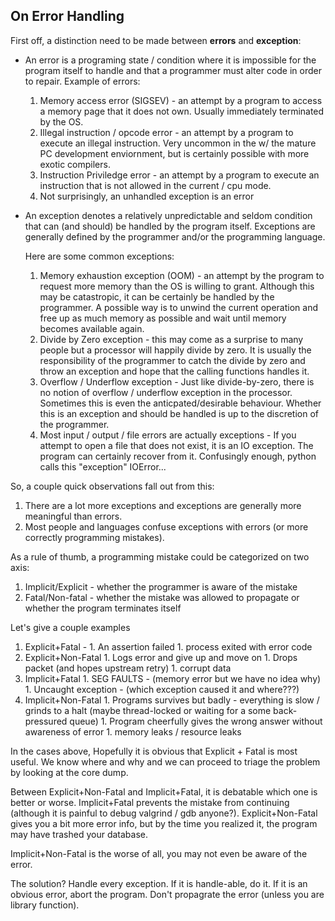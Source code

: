 ## On Error Handling

First off, a distinction need to be made between **errors** and **exception**:

- An error is a programing state / condition where it is impossible for the program itself to handle and 
  that a programmer must alter code in order to repair. Example of errors:

  1. Memory access error (SIGSEV) - an attempt by a program to access a memory page that it does not own. 
     Usually immediately terminated by the OS.
  1. Illegal instruction / opcode error - an attempt by a program to execute an illegal instruction. Very uncommon in the w/ the mature PC development enviornment, but is certainly possible with more exotic compilers.
  1. Instruction Priviledge error - an attempt by a program to execute an instruction that is not allowed in the current / cpu mode. 
  1. Not surprisingly, an unhandled exception is an error

- An exception denotes a relatively unpredictable and seldom condition that can (and should) be handled by the program itself. 
  Exceptions are generally defined by the programmer and/or the programming language.
  
  Here are some common exceptions:

  1. Memory exhaustion exception (OOM) - an attempt by the program to request more memory than the OS is willing to grant.
    Although this may be catastropic, it can be certainly be handled by the programmer. 
    A possible way is to unwind the current operation and free up as much memory as possible and wait until memory becomes available again.
  1. Divide by Zero exception - this may come as a surprise to many people but a processor will happily divide by zero. 
    It is usually the responsibility of the programmer to catch the divide by zero and 
    throw an exception and hope that the calling functions handles it.
  1. Overflow / Underflow exception - Just like divide-by-zero, there is no notion of overflow / underflow exception in the processor.     Sometimes this is even the anticpated/desirable behaviour. 
    Whether this is an exception and should be handled is up to the discretion of the programmer.
  1. Most input / output / file errors are actually exceptions - If you attempt to open a file that does not exist, it is an IO exception. The program can certainly recover from it. Confusingly enough, python calls this "exception" IOError...
  

So, a couple quick observations fall out from this:
  1. There are a lot more exceptions and exceptions are generally more meaningful than errors.
  1. Most people and languages confuse exceptions with errors (or more correctly programming mistakes). 

As a rule of thumb, a programming mistake could be categorized on two axis:
  1. Implicit/Explicit - whether the programmer is aware of the mistake
  1. Fatal/Non-fatal - whether the mistake was allowed to propagate or whether the program terminates itself

Let's give a couple examples
  1. Explicit+Fatal - 
    1. An assertion failed
    1. process exited with error code
  1. Explicit+Non-Fatal
    1. Logs error and give up and move on
    1. Drops packet (and hopes upstream retry)
    1. corrupt data
  1. Implicit+Fatal
    1. SEG FAULTS - (memory error but we have no idea why)
    1. Uncaught exception - (which exception caused it and where???)
  1. Implicit+Non-Fatal
    1. Programs survives but badly - everything is slow / grinds to a halt 
      (maybe thread-locked or waiting for a some back-pressured queue)
    1. Program cheerfully gives the wrong answer without awareness of error
    1. memory leaks / resource leaks

In the cases above, Hopefully it is obvious that Explicit + Fatal is most useful. We know where and why and we can proceed to triage the problem by looking at the core dump. 

Between Explicit+Non-Fatal and Implicit+Fatal, it is debatable which one is better or worse. Implicit+Fatal prevents the mistake from continuing (although it is painful to debug valgrind / gdb anyone?). Explicit+Non-Fatal gives you a bit more error info, but by the time you realized it, the program may have trashed your database.

Implicit+Non-Fatal is the worse of all, you may not even be aware of the error.

The solution? Handle every exception. If it is handle-able, do it. If it is an obvious error, abort the program. Don't propagrate the error (unless you are library function).

